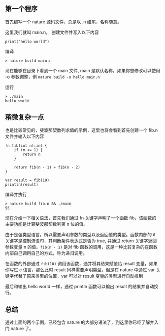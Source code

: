 ## 第一个程序
首先编写一个 nature 源码文件，总是以 .n 结尾，名称随意。

这里我们就叫 main.n， 创建文件并写入以下内容
```nature
print("hello world")
```

编译
```shell
> nature build main.n
```
现在能够在目录下看到一个 main 文件, main 是默认名称，如果你想修改可以使用 -o 参数调整，例 `nature build -o hello main.n`

运行
```shell
> ./main
hello world
```

## 稍微复杂一点

也是比较常见的，斐波那契数列求值的示例，这里也将会看到首先创建一个 fib.n 文件并输入以下内容
```nature
fn fib(int n):int {
    if (n <= 1) {
        return n
    }

    return fib(n - 1) + fib(n - 2)
}

var result = fib(10)
println(result)
```

编译并执行
```shell
> nature build fib.n && ./main
55
```

现在介绍一下相关语法，首先我们通过 fn 关键字声明了一个函数 fib，该函数的主要功能是计算斐波那契数列第 n 位的值。

由于是强类型语言，所以需要声明参数的类型以及返回值的类型。函数内部的 if 关键字是控制流语句，其判断条件表达式是否为 true, 并通过 return 关键字返回参数变量 n 的值。`fib(n - 1)`  是对 fib 函数的调用，这是一种比较复杂的在函数内部自己调用自己的方式，称为递归调用。 

在函数的外部通过 `fib(10)` 调用该函数，通并将其结果赋值给 result 变量，如果你写过 c 语言，那么此时 result 同样需要声明类型，但是在 nature 中通过 var 关键字代替了原来类型的位置，var 可以对 result 变量的类型进行自动推到

最后和输出 hello world 一样，通过 println 函数可以输出 result 的结果并自动换行。

## 总结
通过上面的两个示例，已经包含 nature 的大部分语法了，到这里你已经了解并入门 nature 了。